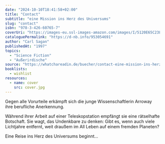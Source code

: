 ```yaml
---
date: "2024-10-10T18:41:58+02:00"
title: "Contact"
subtitle: "eine Mission ins Herz des Universums"
slug: "contact"
isbn: "978-3-426-60765-7"
coverUri: "https://images-eu.ssl-images-amazon.com/images/I/5120E65C23L.jpg"
cataloguePermalink: "https://d-nb.info/953054691"
author: "Carl Sagan"
publishedAt: "1997"
topics:
  - "Science Fiction"
  - "Außerirdische"
source: "https://whatchareadin.de/buecher/contact-eine-mission-ins-herz-des-universums"
booklists:
  - wishlist
resources:
  - name: cover
    src: cover.jpg
---
```


Gegen alle Vorurteile erkämpft sich die junge Wissenschaftlerin Arroway ihre
berufliche Anerkennung.

Während ihrer Arbeit auf einer Teleskopstation empfängt sie eine rätselhafte
Botschaft. Sie wagt, das Undenkbare zu denken: Gibt es, wenn auch viele 
Lichtjahre entfernt, weit draußem im All Leben auf einem fremden Planeten? 

Eine Reise ins Herz des Universums beginnt...